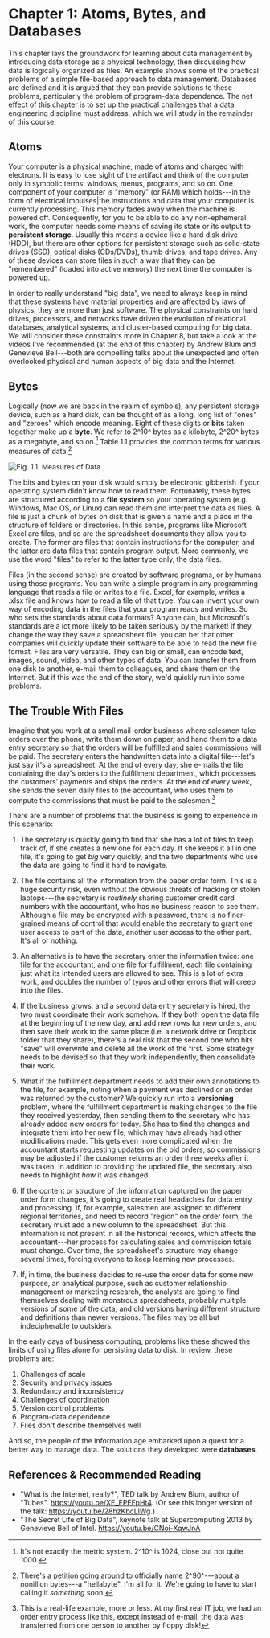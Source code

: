 # Chapter 1: Atoms, Bytes, and Databases

This chapter lays the groundwork for learning about data management by
introducing data storage as a physical technology, then discussing how data
is logically organized as files. An example shows some of the practical
problems of a simple file-based approach to data management. Databases are
defined and it is argued that they can provide solutions to these problems,
particularly the problem of program-data dependence. The net effect of this
chapter is to set up the practical challenges that a data engineering discipline
must address, which we will study in the remainder of this course.

## Atoms

Your computer is a physical machine, made of atoms and charged with
electrons. It is easy to lose sight of the artifact and think of the computer only
in symbolic terms: windows, menus, programs, and so on. One component
of your computer is "memory" (or RAM) which holds---in the form of
electrical impulses|the instructions and data that your computer is currently
processing. This memory fades away when the machine is powered off.
Consequently, for you to be able to do any non-ephemeral work, the computer
needs some means of saving its state or its output to **persistent storage**.
Usually this means a device like a hard disk drive (HDD), but there are
other options for persistent storage such as solid-state drives (SSD), optical
disks (CDs/DVDs), thumb drives, and tape drives. Any of these devices can
store files in such a way that they can be "remembered" (loaded into active
memory) the next time the computer is powered up.

In order to really understand "big data", we need to always keep in
mind that these systems have material properties and are affected by laws
of physics; they are more than just software. The physical constraints on
hard drives, processors, and networks have driven the evolution of relational
databases, analytical systems, and cluster-based computing for big data. We
will consider these constraints more in Chapter 8, but take a look at the
videos I've recommended (at the end of this chapter) by Andrew Blum and
Genevieve Bell---both are compelling talks about the unexpected and often
overlooked physical and human aspects of big data and the Internet.

## Bytes

Logically (now we are back in the realm of symbols), any persistent storage
device, such as a hard disk, can be thought of as a long, long list of "ones"
and "zeroes" which encode meaning. Eight of these digits or **bits** taken
together make up a **byte**. We refer to 2^10^ bytes as a kilobyte, 2^20^ bytes as
a megabyte, and so on.[^1] Table 1.1 provides the common terms for various
measures of data.[^2]

[^1]: It's not exactly the metric system. 2^10^ is 1024, close but not quite 
    1000.

[^2]: There's a petition going around to officially name 2^90^---about a 
    nonillion bytes---a "hellabyte".  I'm all for it.  We're going to have to 
    start calling it *something* soon.

![Fig. 1.1: Measures of Data](/images/kilomegagigabytes.png)

The bits and bytes on your disk would simply be electronic gibberish if
your operating system didn't know how to read them. Fortunately, these
bytes are structured according to a **file system** so your operating system
(e.g. Windows, Mac OS, or Linux) can read them and interpret the data
as files. A file is just a chunk of bytes on disk that is given a name and a
place in the structure of folders or directories. In this sense, programs like
Microsoft Excel are files, and so are the spreadsheet documents they allow
you to create. The former are files that contain instructions for the computer,
and the latter are data files that contain program output. More commonly,
we use the word "files" to refer to the latter type only, the data files.

Files (in the second sense) are created by software programs, or by humans
using those programs. You can write a simple program in any programming
language that reads a file or writes to a file. Excel, for example, writes a
.xlsx file and knows how to read a file of that type. You can invent your
own way of encoding data in the files that your program reads and writes.
So who sets the standards about data formats? Anyone can, but Microsoft's
standards are a lot more likely to be taken seriously by the market! If they
change the way they save a spreadsheet file, you can bet that other companies
will quickly update their software to be able to read the new file format.
Files are very versatile. They can big or small, can encode text, images,
sound, video, and other types of data. You can transfer them from one disk
to another, e-mail them to colleagues, and share them on the Internet. But
if this was the end of the story, we'd quickly run into some problems.

## The Trouble With Files

Imagine that you work at a small mail-order business where salesmen take
orders over the phone, write them down on paper, and hand them to a data
entry secretary so that the orders will be fulfilled and sales commissions will
be paid. The secretary enters the handwritten data into a digital file---let's
just say it's a spreadsheet. At the end of every day, she e-mails the file
containing the day's orders to the fulfillment department, which processes
the customers' payments and ships the orders. At the end of every week, she
sends the seven daily files to the accountant, who uses them to compute the
commissions that must be paid to the salesmen.[^3]

[^3]: This is a real-life example, more or less. At my first real IT job, we 
    had an order entry process like this, except instead of e-mail, the data was 
    transferred from one person to another by floppy disk!
    
There are a number of problems that the business is going to experience
in this scenario:

1. The secretary is quickly going to find that she has a lot of files to keep
  track of, if she creates a new one for each day. If she keeps it all in one
  file, it's going to get *big* very quickly, and the two departments who
  use the data are going to find it hard to navigate.

2. The file contains all the information from the paper order form. This
  is a huge security risk, even without the obvious threats of hacking
  or stolen laptops---the secretary is *routinely* sharing customer credit
  card numbers with the accountant, who has no business reason to see
  them. Although a file may be encrypted with a password, there is no
  finer-grained means of control that would enable the secretary to grant
  one user access to part of the data, another user access to the other
  part. It's all or nothing.
  
3. An alternative is to have the secretary enter the information twice: one
  file for the accountant, and one file for fulfillment, each file containing
  just what its intended users are allowed to see. This is a lot of extra
  work, and doubles the number of typos and other errors that will creep
  into the files.

4. If the business grows, and a second data entry secretary is hired, the
  two must coordinate their work somehow. If they both open the data
  file at the beginning of the new day, and add new rows for new orders,
  and then save their work to the same place (i.e. a network drive or
  Dropbox folder that they share), there's a real risk that the second
  one who hits "save" will overwrite and delete all the work of the first.
  Some strategy needs to be devised so that they work independently,
  then consolidate their work.

5. What if the fulfillment department needs to add their own annotations
  to the file, for example, noting when a payment was declined or an
  order was returned by the customer? We quickly run into a **versioning**
  problem, where the fulfillment department is making changes to the
  file they received yesterday, then sending them to the secretary who
  has already added new orders for today. She has to find the changes
  and integrate them into her new file, which may have already had
  other modifications made. This gets even more complicated when the
  accountant starts requesting updates on the old orders, so commissions
  may be adjusted if the customer returns an order three weeks after it
  was taken. In addition to providing the updated file, the secretary also
  needs to highlight *how* it was changed.

6. If the content or structure of the information captured on the paper
  order form changes, it's going to create real headaches for data entry
  and processing. If, for example, salesmen are assigned to different
  regional territories, and need to record "region" on the order form,
  the secretary must add a new column to the spreadsheet. But this
  information is not present in all the historical records, which affects the
  accountant---her process for calculating sales and commission totals
  must change. Over time, the spreadsheet's structure may change several
  times, forcing everyone to keep learning new processes.
  
7. If, in time, the business decides to re-use the order data for some new
  purpose, an analytical purpose, such as customer relationship management
  or marketing research, the analysts are going to find themselves
  dealing with monstrous spreadsheets, probably multiple versions of
  some of the data, and old versions having different structure and definitions 
  than newer versions. The files may be all but indecipherable to outsiders.  

In the early days of business computing, problems like these showed
the limits of using files alone for persisting data to disk. In review, these
problems are:

1. Challenges of scale
2. Security and privacy issues
3. Redundancy and inconsistency
4. Challenges of coordination
5. Version control problems
6. Program-data dependence
7. Files don't describe themselves well

And so, the people of the information age embarked upon a quest for a
better way to manage data. The solutions they developed were **databases**.
  
## References & Recommended Reading

- "What is the Internet, really?", TED talk by Andrew Blum, author of "Tubes".
  https://youtu.be/XE_FPEFpHt4. (Or see this longer version of the talk: 
  https://youtu.be/28hzKbcLlWg.)
- "The Secret Life of Big Data", keynote talk at Supercomputing 2013 by 
  Genevieve Bell of Intel.  https://youtu.be/CNoi-XqwJnA
